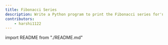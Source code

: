 ```yaml
---
title: Fibonacci Series
description: Write a Python program to print the Fibonacci series for'n' numbers
contributors:
    - harshi1122
---
```


import README from "./README.md"

<README />